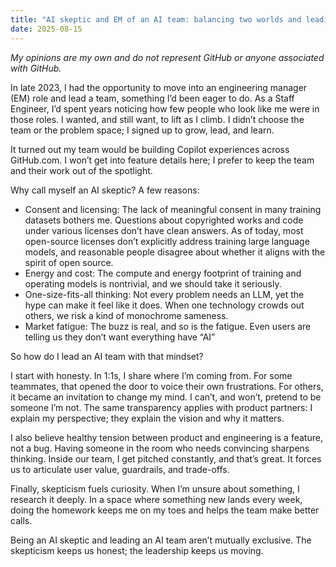 ```yaml
---
title: "AI skeptic and EM of an AI team: balancing two worlds and leading the team to success"
date: 2025-08-15
---
```


*My opinions are my own and do not represent GitHub or anyone associated with GitHub.*

In late 2023, I had the opportunity to move into an engineering manager (EM) role and lead a team, something I’d been eager to do. As a Staff Engineer, I’d spent years noticing how few people who look like me were in those roles. I wanted, and still want, to lift as I climb. I didn’t choose the team or the problem space; I signed up to grow, lead, and learn.

It turned out my team would be building Copilot experiences across GitHub.com. I won’t get into feature details here; I prefer to keep the team and their work out of the spotlight.

Why call myself an AI skeptic? A few reasons:

* Consent and licensing: The lack of meaningful consent in many training datasets bothers me. Questions about copyrighted works and code under various licenses don’t have clean answers. As of today, most open-source licenses don’t explicitly address training large language models, and reasonable people disagree about whether it aligns with the spirit of open source.
* Energy and cost: The compute and energy footprint of training and operating models is nontrivial, and we should take it seriously.
* One-size-fits-all thinking: Not every problem needs an LLM, yet the hype can make it feel like it does. When one technology crowds out others, we risk a kind of monochrome sameness.
* Market fatigue: The buzz is real, and so is the fatigue. Even users are telling us they don’t want everything have “AI”

So how do I lead an AI team with that mindset?

I start with honesty. In 1:1s, I share where I’m coming from. For some teammates, that opened the door to voice their own frustrations. For others, it became an invitation to change my mind. I can’t, and won’t, pretend to be someone I’m not. The same transparency applies with product partners: I explain my perspective; they explain the vision and why it matters.

I also believe healthy tension between product and engineering is a feature, not a bug. Having someone in the room who needs convincing sharpens thinking. Inside our team, I get pitched constantly, and that’s great. It forces us to articulate user value, guardrails, and trade-offs.

Finally, skepticism fuels curiosity. When I’m unsure about something, I research it deeply. In a space where something new lands every week, doing the homework keeps me on my toes and helps the team make better calls.

Being an AI skeptic and leading an AI team aren’t mutually exclusive. The skepticism keeps us honest; the leadership keeps us moving. 
